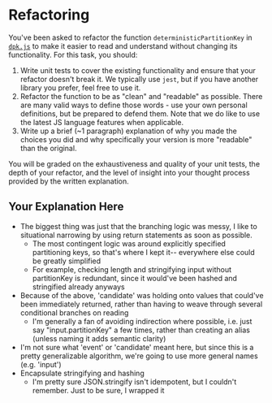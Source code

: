 # Refactoring

You've been asked to refactor the function `deterministicPartitionKey` in [`dpk.js`](dpk.js) to make it easier to read and understand without changing its functionality. For this task, you should:

1. Write unit tests to cover the existing functionality and ensure that your refactor doesn't break it. We typically use `jest`, but if you have another library you prefer, feel free to use it.
2. Refactor the function to be as "clean" and "readable" as possible. There are many valid ways to define those words - use your own personal definitions, but be prepared to defend them. Note that we do like to use the latest JS language features when applicable.
3. Write up a brief (~1 paragraph) explanation of why you made the choices you did and why specifically your version is more "readable" than the original.

You will be graded on the exhaustiveness and quality of your unit tests, the depth of your refactor, and the level of insight into your thought process provided by the written explanation.

## Your Explanation Here


- The biggest thing was just that the branching logic was messy, I like to situational narrowing by using return statements as soon as possible.
  - The most contingent logic was around explicitly specified partitioning keys, so that's where I kept it-- everywhere else could be greatly simplified
  - For example, checking length and stringifying input without partitionKey is redundant, since it would've been hashed and stringified already anyways
- Because of the above, 'candidate' was holding onto values that could've been immediately returned, rather than having to weave through several conditional branches on reading
  - I'm generally a fan of avoiding indirection where possible, i.e. just say "input.partitionKey" a few times, rather than creating an alias (unless naming it adds semantic clarity)
- I'm not sure what 'event' or 'candidate' meant here, but since this is a pretty generalizable algorithm, we're going to use more general names (e.g. 'input') 
- Encapsulate stringifying and hashing
  - I'm pretty sure JSON.stringify isn't idempotent, but I couldn't remember. Just to be sure, I wrapped it
